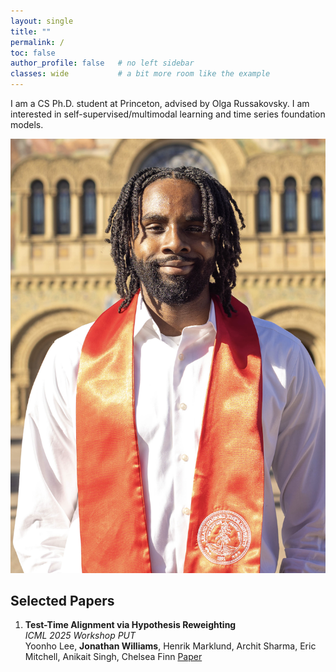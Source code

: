 ```yaml
---
layout: single
title: ""
permalink: /
toc: false
author_profile: false   # no left sidebar
classes: wide           # a bit more room like the example
---
```



<div class="about-grid">
  <div class="about-text">

I am a CS Ph.D. student at Princeton, advised by Olga Russakovsky. I am interested in self-supervised/multimodal learning and time series foundation models.

  </div>

  <div class="about-photo">
    <img src="/assets/images/headshot.jpg" alt="Jonathan Williams">
  </div>
</div>



## Selected Papers

1. **Test-Time Alignment via Hypothesis Reweighting**  
   *ICML 2025 Workshop PUT*  
   Yoonho Lee, **Jonathan Williams**, Henrik Marklund, Archit Sharma, Eric Mitchell, Anikait Singh, Chelsea Finn
   [Paper](https://arxiv.org/abs/2412.08812)
